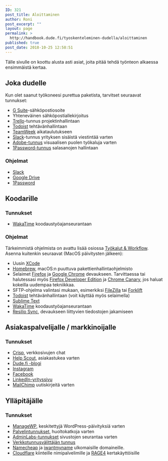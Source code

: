 ```yaml
---
ID: 321
post_title: Aloittaminen
author: Roni
post_excerpt: ""
layout: page
permalink: >
  http://handbook.dude.fi/tyoskenteleminen-dudella/aloittaminen
published: true
post_date: 2018-10-25 12:58:51
---
```

Tälle sivulle on koottu alusta asti asiat, joita pitää tehdä työnteon alkaessa ensimmäistä kertaa.

<h2>Joka dudelle</h2>

Kun olet saanut työkoneesi purettua paketista, tarvitset seuraavat tunnukset:

<ul>
<li><a href="https://gsuite.google.fi/intl/fi/">G Suite</a>-sähköpostiosoite</li>
<li>Yhteneväinen sähköpostiallekirjoitus</li>
<li><a href="https://trello.com">Trello</a>-tunnus projektinhallintaan</li>
<li><a href="https://todoist.com/">Todoist</a> tehtävänhallintaan</li>
<li><a href="https://teamweek.com">TeamWeek</a> aikataulutukseen</li>
<li><a href="https://slack.com/">Slack</a>-tunnus yrityksen sisäistä viestintää varten</li>
<li><a href="https://www.adobe.com/fi">Adobe-tunnus</a> visuaalisen puolen työkaluja varten</li>
<li><a href="https://1password.com/">1Password-tunnus</a> salasanojen hallintaan</li>
</ul>

<h3>Ohjelmat</h3>

<ul>
<li><a href="https://slack.com/">Slack</a></li>
<li><a href="https://www.google.com/drive/download/">Google Drive</a></li>
<li><a href="https://1password.com/">1Password</a></li>
</ul>

<h2>Koodarille</h2>

<h3>Tunnukset</h3>

<ul>
<li><a href="https://wakatime.com">WakaTime</a> koodaustyöajanseurantaan</li>
</ul>

<h3>Ohjelmat</h3>

Tärkeimmistä ohjelmista on avattu lisää osiossa <a href="https://handbook.dude.fi/tyoskenteleminen-dudella/tyokalut-workflow">Työkalut & Workflow</a>. Asenna kuitenkin seuraavat (MacOS päivitysten jälkeen):

<ul>
<li>Uusin <a href="https://itunes.apple.com/fi/app/xcode/id497799835?mt=12">XCode</a></li>
<li><a href="https://brew.sh/index_fi">Homebrew</a>, macOS:n puuttuva pakettienhallintaohjelmisto</li>
<li>Selaimet <a href="https://www.firefox.com">Firefox</a> ja <a href="https://www.google.com/chrome/">Google Chrome</a> devaukseen. Tarvittaessa tai halutessasi myös <a href="https://www.mozilla.org/en-US/firefox/developer/">Firefox Developer Edition</a> ja <a href="https://www.google.com/chrome/canary/">Chrome Canary</a>, jos haluat kokeilla uudempaa tekniikkaa.</li>
<li>SFTP-ohjelma valintasi mukaan, esimerkiksi <a href="https://filezilla-project.org/">FileZilla</a> tai <a href="https://binarynights.com/">Forklift</a></li>
<li><a href="https://todoist.com/">Todoist</a> tehtävänhallintaan (voit käyttää myös selaimella)</li>
<li><a href="https://www.sublimetext.com">Sublime Text</a></li>
<li><a href="https://wakatime.com">WakaTime</a> koodaustyöajanseurantaan</li>
<li><a href="https://www.resilio.com/individuals/">Resilio Sync</a>, devaukseen liittyvien tiedostojen jakamiseen</li>
</ul>

<h2>Asiakaspalvelijalle / markkinoijalle</h2>

<h3>Tunnukset</h3>

<ul>
<li><a href="https://crisp.chat">Crisp</a>, verkkosivujen chat</a></li>
<li><a href="https://www.helpscout.com/">Help Scout</a>, asiakastukea varten</li>
<li><a href="http://dude.fi/blogi">Dude.fi -blogi</a>
<li><a href="https://instagram.com/digitoimistodude/">Instagram</a></li>
<li><a href="https://www.facebook.com/digitoimistodude/">Facebook</a></li>
<li><a href="https://www.linkedin.com/company/digitoimisto-dude-oy/">LinkedIn-yrityssivu</a></li>
<li><a href="https://mailchimp.com/">MailChimp</a> uutiskirjeitä varten</li>
</ul>

<h2>Ylläpitäjälle</h2>

<h3>Tunnukset</h3>

<ul>
<li><a href="https://orion.managewp.com/dashboard/">ManageWP</a>, keskitettyjä WordPress-päivityksiä varten</a></li>
<li><a href="https://handbook.dude.fi/palvelimet">Palvelintunnukset</a>, huoltokatkoja varten</li>
<li><a href="https://dashboard.adminlabs.com">AdminLabs-tunnukset</a> sivustojen seurantaa varten</li>
<li><a href="https://registry.domain.fi/s/">Verkkotunnusvälittäjän tunnus</a></li>
<li><a href="https://www.namecheap.com/">Namecheap</a> ja <a href="https://iwantmyname.com/">iwantmyname</a> ulkomaisille domaineille.</li>
<li><a href="https://www.cloudflare.com/">Cloudflare</a> kiinteille nimipalvelimille ja <a href="https://rage4.com/">RAGE4</a> kertakäyttöisille</li>
</ul>
